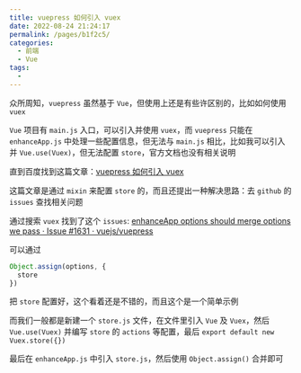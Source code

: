 ```yaml
---
title: vuepress 如何引入 vuex
date: 2022-08-24 21:24:17
permalink: /pages/b1f2c5/
categories:
  - 前端
  - Vue
tags:
  -
---
```


众所周知，`vuepress` 虽然基于 `Vue`，但使用上还是有些许区别的，比如如何使用 `vuex`

`Vue` 项目有 `main.js` 入口，可以引入并使用 `vuex`，而 `vuepress` 只能在 `enhanceApp.js` 中处理一些配置信息，但无法与 `main.js` 相比，比如我可以引入并 `Vue.use(Vuex)`，但无法配置 `store`，官方文档也没有相关说明

直到百度找到这篇文章：[vuepress 如何引入 vuex](https://www.icode9.com/content-4-842087.html)

这篇文章是通过 `mixin` 来配置 `store` 的，而且还提出一种解决思路：去 `github` 的 `issues` 查找相关问题

通过搜索 `vuex` 找到了这个 `issues`: [enhanceApp options should merge options we pass · Issue #1631 · vuejs/vuepress](https://github.com/vuejs/vuepress/issues/1631#issuecomment-533820410)

可以通过

```js
Object.assign(options, {
  store
})
```

把 `store` 配置好，这个看着还是不错的，而且这个是一个简单示例

而我们一般都是新建一个 `store.js` 文件，在文件里引入 `Vue` 及 `Vuex`，然后 `Vue.use(Vuex)` 并编写 `store` 的 `actions` 等配置，最后 `export default new Vuex.store({})`

最后在 `enhanceApp.js` 中引入 `store.js`，然后使用 `Object.assign()` 合并即可
